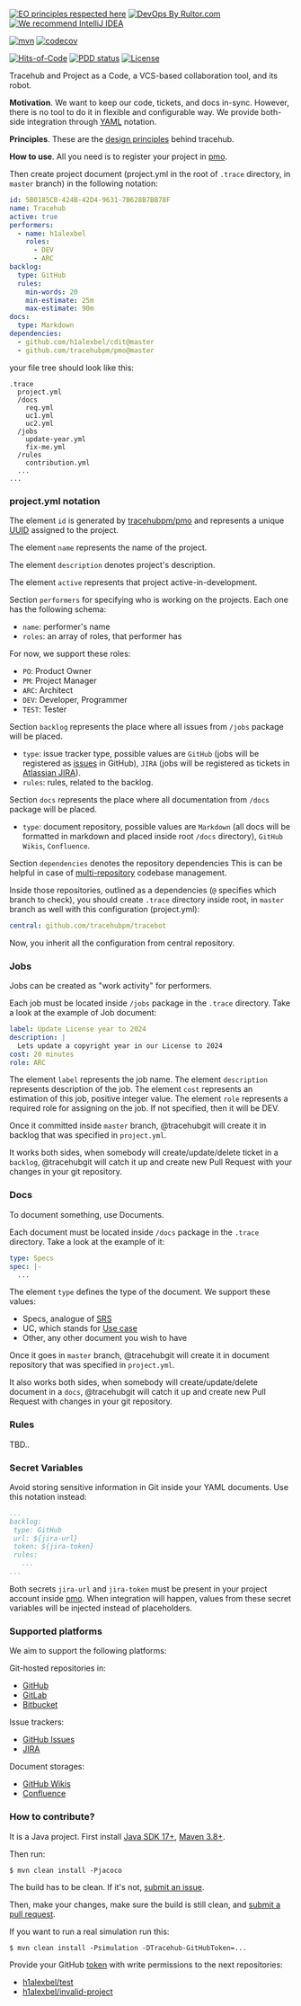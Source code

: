 [![EO principles respected here](https://www.elegantobjects.org/badge.svg)](https://www.elegantobjects.org)
[![DevOps By Rultor.com](http://www.rultor.com/b/trarcehubpm/tracehub)](http://www.rultor.com/p/tracehubpm/tracehub)
[![We recommend IntelliJ IDEA](https://www.elegantobjects.org/intellij-idea.svg)](https://www.jetbrains.com/idea/)

[![mvn](https://github.com/tracehubpm/tracehub/actions/workflows/mvn.yml/badge.svg)](https://github.com/tracehubpm/tracehub/actions/workflows/mvn.yml)
[![codecov](https://codecov.io/gh/tracehubpm/tracehub/graph/badge.svg?token=hXMw1jvPJo)](https://codecov.io/gh/tracehubpm/tracehub)

[![Hits-of-Code](https://hitsofcode.com/github/tracehubpm/tracehub)](https://hitsofcode.com/view/github/tracehubpm/tracehub)
[![PDD status](http://www.0pdd.com/svg?name=tracehubpm/tracehub)](http://www.0pdd.com/p?name=tracehubpm/tracehub)
[![License](https://img.shields.io/badge/license-MIT-green.svg)](https://github.com/tracehubpm/tracehub/blob/master/LICENSE.txt)

Tracehub and Project as a Code, a VCS-based collaboration tool, and its robot.

**Motivation**. We want to keep our code, tickets, and docs in-sync.
However, there is no tool to do it in flexible and configurable way.
We provide both-side integration through [YAML](https://yaml.org) notation.

**Principles**. These are the [design principles](https://www.elegantobjects.org/#principles) behind tracehub.

**How to use**. All you need is to register your project in [pmo](https://github.com/tracehubpm/pmo).

Then create project document (project.yml in the root of `.trace` directory, in `master` branch)
in the following notation:

```yaml
id: 5B0185CB-424B-42D4-9631-7B628B7BB78F
name: Tracehub
active: true
performers:
  - name: h1alexbel
    roles:
      - DEV
      - ARC
backlog:
  type: GitHub
  rules:
    min-words: 20
    min-estimate: 25m
    max-estimate: 90m
docs:
  type: Markdown
dependencies:
  - github.com/h1alexbel/cdit@master
  - github.com/tracehubpm/pmo@master
```

your file tree should look like this:

```text
.trace
  project.yml
  /docs
    req.yml
    uc1.yml
    uc2.yml
  /jobs
    update-year.yml
    fix-me.yml
  /rules
    contribution.yml
  ...
...
```

### project.yml notation

The element `id` is generated by [tracehubpm/pmo](https://github.com/tracehubpm/pmo)
and represents a unique [UUID](https://en.wikipedia.org/wiki/Universally_unique_identifier)
assigned to the project.

The element `name` represents the name of the project.

The element `description` denotes project's description.

The element `active` represents that project active-in-development.

Section `performers` for specifying who is working on the projects.
Each one has the following schema:
* `name`: performer's name
* `roles`: an array of roles, that performer has

For now, we support these roles:
* `PO`: Product Owner
* `PM`: Project Manager
* `ARC`: Architect
* `DEV`: Developer, Programmer
* `TEST`: Tester


Section `backlog` represents the place where all issues from `/jobs` package
will be placed.
* `type`: issue tracker type, possible values are `GitHub`
(jobs will be registered as [issues](https://github.com/features/issues) in GitHub),
`JIRA` (jobs will be registered as tickets in [Atlassian JIRA](https://www.atlassian.com/software/jira)).
* `rules`: rules, related to the backlog.

Section `docs` represents the place where all documentation from `/docs` package
will be placed.
* `type`: document repository, possible values are `Markdown`
(all docs will be formatted in markdown and placed inside root `/docs` directory),
`GitHub Wikis`, `Confluence`.

Section `dependencies` denotes the repository dependencies
This is can be helpful in case of [multi-repository](https://www.gitkraken.com/blog/git-multi-repo-vs-git-mono-repo#git-multi-repo-pros-cons) codebase management.

Inside those repositories, outlined as a dependencies (`@` specifies which branch to check),
you should create `.trace` directory inside root, in `master` branch as well
with this configuration (project.yml):

```yaml
central: github.com/tracehubpm/tracebot
```
Now, you inherit all the configuration from central repository.

### Jobs

Jobs can be created as "work activity" for performers.

Each job must be located inside `/jobs` package in the `.trace` directory.
Take a look at the example of Job document:

```yaml
label: Update License year to 2024
description: |
  Lets update a copyright year in our License to 2024
cost: 20 minutes
role: ARC
```

The element `label` represents the job name.
The element `description` represents description of the job.
The element `cost` represents an estimation of this job, positive integer value.
The element `role` represents a required role for assigning on the job.
If not specified, then it will be DEV.

Once it committed inside `master` branch, @tracehubgit will create it in backlog that was
specified in `project.yml`.

It works both sides, when somebody will create/update/delete ticket in a `backlog`,
@tracehubgit will catch it up and create new Pull Request with your changes in your git repository.

### Docs

To document something, use Documents.

Each document must be located inside `/docs` package in the `.trace` directory.
Take a look at the example of it:

```yaml
type: Specs
spec: |-
  ...
```

The element `type` defines the type of the document.
We support these values:
* Specs, analogue of [SRS](https://ieeexplore.ieee.org/document/278253)
* UC, which stands for [Use case](https://en.wikipedia.org/wiki/Use_case)
* Other, any other document you wish to have

Once it goes in `master` branch, @tracehubgit will create it in document repository that was
specified in `project.yml`.

It also works both sides, when somebody will create/update/delete document in a `docs`,
@tracehubgit will catch it up and create new Pull Request with changes in your git repository.

### Rules

TBD..

### Secret Variables

Avoid storing sensitive information in Git inside your YAML documents.
Use this notation instead:

```yaml
...
backlog:
 type: GitHub
 url: ${jira-url}
 token: ${jira-token}
 rules:
   ...
...
```

Both secrets `jira-url` and `jira-token` must be present in your project account
inside [pmo](https://github.com/tracehubpm/pmo).
When integration will happen,
values from these secret variables will be injected instead of placeholders.

### Supported platforms

We aim to support the following platforms:

Git-hosted repositories in:
* [GitHub](https://github.com)
* [GitLab](https://gitlab.com)
* [Bitbucket](https://bitbucket.org)

Issue trackers:
* [GitHub Issues](https://github.com/features/issues)
* [JIRA](https://www.atlassian.com/software/jira)

Document storages:
* [GitHub Wikis](https://docs.github.com/en/communities/documenting-your-project-with-wikis/about-wikis)
* [Confluence](https://www.atlassian.com/software/confluence)

### How to contribute?

It is a Java project. First install [Java SDK 17+](https://www.oracle.com/java/technologies/downloads), [Maven 3.8+](https://maven.apache.org).

Then run:

```shell
$ mvn clean install -Pjacoco
```

The build has to be clean. If it's not, [submit an issue](https://github.com/tracehubpm/tracehub/issues).

Then, make your changes, make sure the build is still clean, and [submit a pull request](https://www.yegor256.com/2014/04/15/github-guidelines.html).

If you want to run a real simulation run this:

```shell
$ mvn clean install -Psimulation -DTracehub-GitHubToken=...
```

Provide your GitHub [token](https://github.com/settings/tokens) with write permissions 
to the next repositories:

* [h1alexbel/test](https://github.com/h1alexbel/test)
* [h1alexbel/invalid-project](https://github.com/h1alexbel/invalid-project)
